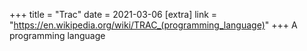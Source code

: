 +++
title = "Trac"
date = 2021-03-06
[extra]
link = "https://en.wikipedia.org/wiki/TRAC_(programming_language)"
+++
A programming language

